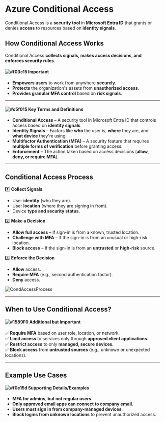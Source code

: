 # **Azure Conditional Access**  

Conditional Access is a **security tool** in **Microsoft Entra ID** that grants or denies **access** to resources based on **identity signals**.

## **How Conditional Access Works**  

Conditional Access **collects signals, makes access decisions, and enforces security rules**.

#### ![#f03c15](https://placehold.co/15x15/f03c15/f03c15.png) **Important**  
- **Empowers users** to work from anywhere **securely**.  
- **Protects** the organization's assets from **unauthorized access**.  
- **Provides granular MFA control** based on **risk signals**.

- --

#### ![#c5f015](https://placehold.co/15x15/c5f015/c5f015.png) **Key Terms and Definitions**  
- **Conditional Access** – A security tool in Microsoft Entra ID that controls access based on **identity signals**.  
- **Identity Signals** – Factors like **who** the user is, **where** they are, and **what device** they're using.  
- **Multifactor Authentication (MFA)** – A security feature that requires **multiple forms of verification** before granting access.  
- **Enforcement** – The action taken based on access decisions (**allow, deny, or require MFA**).  

---

## **Conditional Access Process**  

1️⃣ **Collect Signals**  
   - User **identity** (who they are).  
   - User **location** (where they are signing in from).  
   - Device **type and security status**.  

2️⃣ **Make a Decision**  
   - **Allow full access** – If sign-in is from a known, trusted location.  
   - **Challenge with MFA** – If the sign-in is from an unusual or high-risk location.  
   - **Block access** – If the sign-in is from an **untrusted** or **high-risk** source.  

3️⃣ **Enforce the Decision**  
   - **Allow** access.  
   - **Require MFA** (e.g., second authentication factor).  
   - **Deny** access.  

![CondAccessProcess](https://learn.microsoft.com/en-us/training/wwl-azure/describe-azure-identity-access-security/media/conditional-access-9bd268b8-757297cb.png)

---

## **When to Use Conditional Access?**  

#### ![#1589F0](https://placehold.co/15x15/1589F0/1589F0.png) **Additional but Important**  
✅ **Require MFA** based on user role, location, or network.  
✅ **Limit access** to services only through **approved client applications**.  
✅ **Restrict access** to only **managed, secure devices**.  
✅ **Block access** from **untrusted sources** (e.g., unknown or unexpected locations).  

---

## **Example Use Cases**  

#### ![#f0e15d](https://placehold.co/15x15/f0e15d/f0e15d.png) **Supporting Details/Examples**  
- **MFA for admins, but not regular users**.  
- **Only approved email apps can connect to company email**.  
- **Users must sign in from company-managed devices**.  
- **Block logins from unknown locations** to prevent unauthorized access.  


